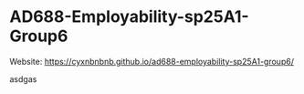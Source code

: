 # AD688-Employability-sp25A1-Group6
Website: https://cyxnbnbnb.github.io/ad688-employability-sp25A1-group6/

asdgas
